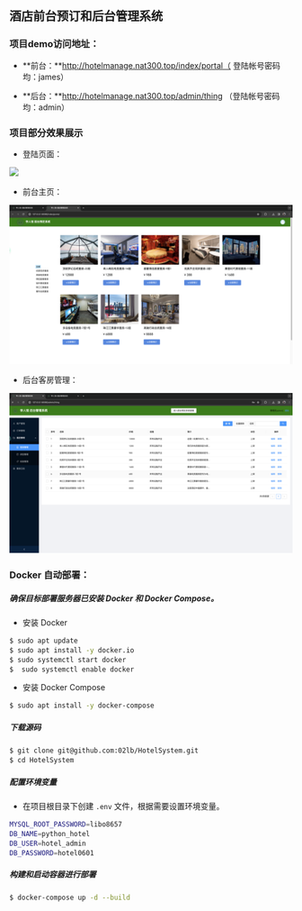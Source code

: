 ## 酒店前台预订和后台管理系统

### 项目demo访问地址：

+ **前台：**http://hotelmanage.nat300.top/index/portal（ 登陆帐号密码均：james）

+ **后台：**http://hotelmanage.nat300.top/admin/thing （登陆帐号密码均：admin）

### 项目部分效果展示

+ 登陆页面：

![](docx/figures/系统运行截图/登陆页面.png)

+ 前台主页：

![](docx/figures/系统运行截图/前台主页.png)

+ 后台客房管理：

![](docx/figures/系统运行截图/客房管理.png)

### Docker 自动部署：

##### 确保目标部署服务器已安装 Docker 和 Docker Compose。

+ 安装 Docker

```bash
$ sudo apt update
$ sudo apt install -y docker.io
$ sudo systemctl start docker
$  sudo systemctl enable docker
```

+ 安装 Docker Compose

```bash
$ sudo apt install -y docker-compose
```

##### 下载源码

```bash
$ git clone git@github.com:02lb/HotelSystem.git
$ cd HotelSystem
```

##### 配置环境变量

+ 在项目根目录下创建 `.env` 文件，根据需要设置环境变量。

```bash
MYSQL_ROOT_PASSWORD=libo8657
DB_NAME=python_hotel
DB_USER=hotel_admin
DB_PASSWORD=hotel0601
```

##### 构建和启动容器进行部署

```bash
$ docker-compose up -d --build
```

